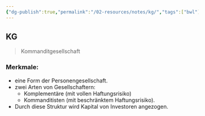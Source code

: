 ```yaml
---
{"dg-publish":true,"permalink":"/02-resources/notes/kg/","tags":["bwl"],"noteIcon":"","updated":"2024-06-10T02:02:17.753+02:00"}
---
```


## KG 
> Kommanditgesellschaft

### Merkmale:

- eine Form der Personengesellschaft.
- zwei Arten von Gesellschaftern:
	- Komplementäre (mit vollen Haftungsrisiko)
	- Kommanditisten (mit beschränktem Haftungsrisiko).
- Durch diese Struktur wird Kapital von Investoren angezogen.